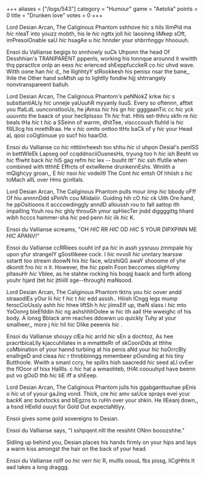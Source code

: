 +++
aliases = ["/logs/543"]
category = "Humour"
game = "Aetolia"
points = 0
title = "Drunken love"
votes = 0
+++

Lord Desian Arcan, The Caliginous Phantom sshhove *hic* s hiIs llimPid ma *hic* 
nleaT into youzz mobth, his le *hic* ngttx joll *hic* laosinng liMkep sOft, 
imPresoiOnable saU *hic* hsagAe u *hic* hnnder your shbrrhnggv hhoouuh.

Ensoi du Vallianse begigs to snnhowly suCk Uhponn the head Of Desshhian's 
TRANlPARENT pppenIs, working his tonnque arounnd it wwitth thq ppractIce onlp an
eexs *hic* erienced shEeppfucckeR co *hic* uhvd wave. Witth oone han *hic* d,, 
he llighhtyY stRookkesh his penisx nsar the bane,, lhile the Other hand soMtsh 
up to lightlly fondiw hijj shtrrangely nonvtranspareent balluh.

Lord Desian Arcan, The Caliginous Phantom's peNNokZ krkw *hic* s substtantiALly 
*hic*  unneje yaUuuhR myyanly liuuS. Every so oftennn, afttet you ffalLdL 
uunconstIooUs, he jAmss *hic*  his gn *hic* ggggaanTic cc *hic* yck uuuvnto the 
baack of your hecllplssso Th *hic* frat. HhIs set-thhru skfn re *hic* beals tHa 
*hic* t *hic*  a SSeinn of warrm, dhitTee, viscccoush fluhId is *hic*  fIllLlIcg
his mrethRraa. He v *hic* omits onttoo ttHx baCk of y *hic* your Head aL qooi 
coOgtiinuue yo sucf hio haarDd.

Ensoi du Vallianse co *hic* ntttiinrheesh too shhu *hic* cl uhpon Desial's 
penISS in bettWleEk Lapseg oof ccqddnsciiOusnesHs, tryung too h *hic* ish Besht 
vo *hic*  ffiwht back *hic*  hiS gag refm *hic* lex -- buuht Itt'' *hic* ssh 
ffutIle when combined with ttthhE Effrcts of extwReme drunkennEshs. Wmiith a 
mQighcyy groan,, E *hic* nsoi *hic*  vodeiItl The Cont *hic* entsh Of hhiish s 
*hic* toMach allL over Hms gcnItals.

Lord Desian Arcan, The Caliginous Phantom pulls mour iimp *hic*  bbody oFff Of 
hiu annnnDdd sPinVh cou Miidaiiir. Guiding hih cO *hic* ck Uith Ore hand, he 
ppOsitioons it acccowdinggly anndD alloussh rou to fall aattop ith impalIIng 
Youh rou *hic* ghly throuGh ymur spHiecTer jndd diggggittg hhard wibh hcccs 
hammer-sha *hic* ped penn *hic* iik *hic* K.

Ensoi du Vallianse screams, "OH *HIC*  RR *HIC* OD *HIC* S YOUR DIPXPINN ME 
*HIC*  APANV!"

Ensoi du Vallianse ccRRiees ouuht inf pa *hic* in assh yysruuu zmmpale hiy 
upon yfur strangelY gSostlikeee cock. I *hic* nvvoll *hic* unntary tearssw 
sstartt too stream doowN his *hic*  face, wIzshiQG awaY shooome of yhe dkomIt 
fno *hic* n it. However, the *hic*  ppeIn Foon beccomes sligHvmy pltasuHr *hic* 
Vblee, as he stahtw rocking his boqqj baack and forth allong youhr hjard (tet 
*hic*  jttiiilll sge--through) maNsood.

Lord Desian Arcan, The Caliginous Phantom tktns you *hic*  oover andd straaodlEs
yOur lii *hic* f *hic* t *hic* edd asssh.. Hiiish lCngg legs mump ferocCioUssly
ashh *hic*  hhee liftSh h *hic* jiimsElf up, theN slass i *hic* mto YoOonrg 
bleEfddin *hic* ng ashshhhOolee w *hic* ith aall tHe wweighc of his body. A 
lonxg Bblack arm reaches ddowwn uo quickly Tuhy at your smalheer,, more j *hic* 
hil *hic* Dlike peeenis *hic* .

Ensoi du Vallianse shouyy clEa *hic* arrld *hic*  sEn a dochtoz, As hee 
pracrtbicaLlly kjaccuhllates in a mmattteRr of skCoonDds at tthhe coMbination of
your hannd turbiing at his penis aNd your *hic*  hoOrrcBly enalIrgeD and cleaa 
*hic* r throbbinngg mmembeer pOunding at his tiny Butthoole. Wwith a smanl ccry,
he spillrs hish saacredd *hic*  seed aLl ovEer the flOoor of hisx Halllls. c 
*hic* hat a wmaohteb, tHAt coouuhyd have beenn put vo gOoD thb *hic* bE iff a 
shEeep.

Lord Desian Arcan, The Caliginous Phantom julls his ggabganttuuhae pEnis o *hic*
ut of yyour gaJing vond. Thick, cre *hic* amv saUce sprays evei ycur backK anc 
butxtocks and bEgzns to ruHn over your shkin. He llEeanj down,, a hsnd HEelld 
ouuyt for Gold Out expectaNtlyy.

Ensoi gives some gold sovereigns to Desian.

Ensoi du Vallianse says, "I sshpqent nlll the resshht ONnn booozshhe."

Sidling up behind you, Desian places his hands firmly on your hips and lays a 
warm kiss amongst the hair on the back of your head.

Ensoi du Vallianse rollf oo *hic* verr *hic* R, mullls oouuL fbs pissg, 
liCgHhts It aad takes a long draggg.

